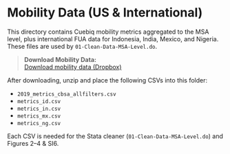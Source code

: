 # Mobility Data (US & International)

This directory contains Cuebiq mobility metrics aggregated to the MSA level, plus international FUA data for Indonesia, India, Mexico, and Nigeria. These files are used by `01-Clean-Data-MSA-Level.do`.

> **Download Mobility Data:**  
> [Download mobility data (Dropbox)](https://www.dropbox.com/scl/fo/gr4368wc0v3wqyt5kxa66/AEld28aN23IRppP1ZYEv1_M?rlkey=e7jp0wovg2js3sd7z41c9es4r&dl=1)

After downloading, unzip and place the following CSVs into this folder:
- `2019_metrics_cbsa_allfilters.csv`  
- `metrics_id.csv`  
- `metrics_in.csv`  
- `metrics_mx.csv`  
- `metrics_ng.csv`

Each CSV is needed for the Stata cleaner (`01-Clean-Data-MSA-Level.do`) and Figures 2–4 & SI6.